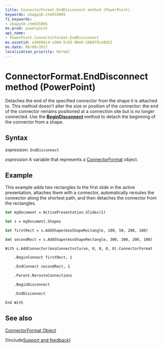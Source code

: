 ```yaml
---
title: ConnectorFormat.EndDisconnect method (PowerPoint)
keywords: vbapp10.chm555005
f1_keywords:
- vbapp10.chm555005
ms.prod: powerpoint
api_name:
- PowerPoint.ConnectorFormat.EndDisconnect
ms.assetid: e26600c4-a384-5c83-96e6-1060f8ce8d21
ms.date: 06/08/2017
localization_priority: Normal
---
```



# ConnectorFormat.EndDisconnect method (PowerPoint)

Detaches the end of the specified connector from the shape it is attached to. This method doesn't alter the size or position of the connector: the end of the connector remains positioned at a connection site but is no longer connected. Use the  **[BeginDisconnect](PowerPoint.ConnectorFormat.BeginDisconnect.md)** method to detach the beginning of the connector from a shape.


## Syntax

_expression_. `EndDisconnect`

_expression_ A variable that represents a [ConnectorFormat](PowerPoint.ConnectorFormat.md) object.


## Example

This example adds two rectangles to the first slide in the active presentation, attaches them with a connector, automatically reroutes the connector along the shortest path, and then detaches the connector from the rectangles.


```vb
Set myDocument = ActivePresentation.Slides(1)

Set s = myDocument.Shapes

Set firstRect = s.AddShape(msoShapeRectangle, 100, 50, 200, 100)

Set secondRect = s.AddShape(msoShapeRectangle, 300, 300, 200, 100)

With s.AddConnector(msoConnectorCurve, 0, 0, 0, 0).ConnectorFormat

    .BeginConnect firstRect, 1

    .EndConnect secondRect, 1

    .Parent.RerouteConnections

    .BeginDisconnect

    .EndDisconnect

End With
```


## See also


[ConnectorFormat Object](PowerPoint.ConnectorFormat.md)

[!include[Support and feedback](~/includes/feedback-boilerplate.md)]